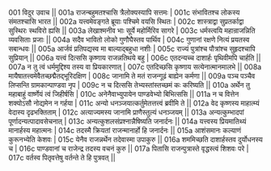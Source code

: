 001  	विदुर उवाच ||
001a	राजन्बहुमतश्चासि त्रैलोक्यस्यापि सत्तमः |
001c	संभावितश्च लोकस्य संमतश्चासि भारत ||
002a	यत्त्वमेवङ्गते ब्रूयाः पश्चिमे वयसि स्थितः |
002c	शास्त्राद्वा सुप्रतर्काद्वा सुस्थिरः स्थविरो ह्यसि ||
003a	लेखाश्मनीव भाः सूर्ये महोर्मिरिव सागरे |
003c	धर्मस्त्वयि महान्राजन्निति व्यवसिताः प्रजाः ||
004a	सदैव भावितो लोको गुणौघैस्तव पार्थिव |
004c	गुणानां रक्षणे नित्यं प्रयतस्व सबान्धवः ||
005a	आर्जवं प्रतिपद्यस्व मा बाल्याद्बहुधा नशीः |
005c	राज्यं पुत्रांश्च पौत्रांश्च सुहृदश्चापि सुप्रियान् ||
006a	यत्त्वं दित्ससि कृष्णाय राजन्नतिथये बहु |
006c	एतदन्यच्च दाशार्हः पृथिवीमपि चार्हति ||
007a	न तु त्वं धर्ममुद्दिश्य तस्य वा प्रियकारणात् |
007c	एतदिच्छसि कृष्णाय सत्येनात्मानमालभे ||
008a	मायैषातत्त्वमेवैतच्छद्मैतद्भूरिदक्षिण |
008c	जानामि ते मतं राजन्गूढं बाह्येन कर्मणा ||
009a	पञ्च पञ्चैव लिप्सन्ति ग्रामकान्पाण्डवा नृप |
009c	न च दित्ससि तेभ्यस्तांस्तच्छमं कः करिष्यति ||
010a	अर्थेन तु महाबाहुं वार्ष्णेयं त्वं जिहीर्षसि |
010c	अनेनैवाभ्युपायेन पाण्डवेभ्यो बिभित्ससि ||
011a	न च वित्तेन शक्योऽसौ नोद्यमेन न गर्हया |
011c	अन्यो धनञ्जयात्कर्तुमेतत्तत्त्वं ब्रवीमि ते ||
012a	वेद कृष्णस्य माहात्म्यं वेदास्य दृढभक्तिताम् |
012c	अत्याज्यमस्य जानामि प्राणैस्तुल्यं धनञ्जयम् ||
013a	अन्यत्कुम्भादपां पूर्णादन्यत्पादावसेचनात् |
013c	अन्यत्कुशलसंप्रश्नान्नैषिष्यति जनार्दनः ||
014a	यत्त्वस्य प्रियमातिथ्यं मानार्हस्य महात्मनः |
014c	तदस्मै क्रियतां राजन्मानार्हो हि जनार्दनः ||
015a	आशंसमानः कल्याणं कुरूनभ्येति केशवः |
015c	येनैव राजन्नर्थेन तदेवास्मा उपाकुरु ||
016a	शममिच्छति दाशार्हस्तव दुर्योधनस्य च |
016c	पाण्डवानां च राजेन्द्र तदस्य वचनं कुरु ||
017a	पितासि राजन्पुत्रास्ते वृद्धस्त्वं शिशवः परे |
017c	वर्तस्व पितृवत्तेषु वर्तन्ते ते हि पुत्रवत् ||
